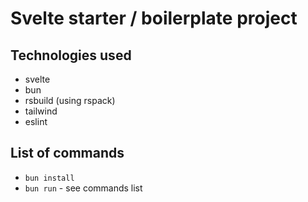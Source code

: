 # Svelte starter / boilerplate project

## Technologies used
- svelte
- bun
- rsbuild (using rspack)
- tailwind
- eslint

## List of commands
- `bun install`
- `bun run` - see commands list
